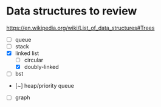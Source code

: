 # Data structures to review

https://en.wikipedia.org/wiki/List_of_data_structures#Trees

- [ ] queue
- [ ] stack
- [x] linked list
    - [ ] circular
    - [x] doubly-linked
- [ ] bst
- [~] heap/priority queue
- [ ] graph
